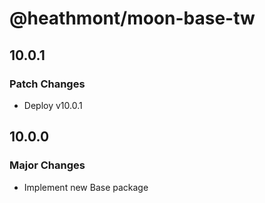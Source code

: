 # @heathmont/moon-base-tw

## 10.0.1

### Patch Changes

- Deploy v10.0.1

## 10.0.0

### Major Changes

- Implement new Base package
